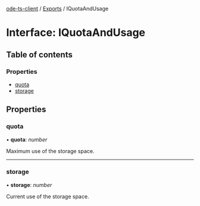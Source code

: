 [ode-ts-client](../README.md) / [Exports](../modules.md) / IQuotaAndUsage

# Interface: IQuotaAndUsage

## Table of contents

### Properties

- [quota](iquotaandusage.md#quota)
- [storage](iquotaandusage.md#storage)

## Properties

### quota

• **quota**: *number*

Maximum use of the storage space.

___

### storage

• **storage**: *number*

Current use of the storage space.
